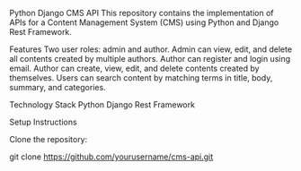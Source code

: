 Python Django CMS API
This repository contains the implementation of APIs for a Content Management System (CMS) using Python and Django Rest Framework.

Features
Two user roles: admin and author.
Admin can view, edit, and delete all contents created by multiple authors.
Author can register and login using email.
Author can create, view, edit, and delete contents created by themselves.
Users can search content by matching terms in title, body, summary, and categories.

Technology Stack
Python
Django Rest Framework

Setup Instructions

Clone the repository:

git clone https://github.com/yourusername/cms-api.git
